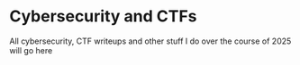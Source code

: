 # Cybersecurity and CTFs

All cybersecurity, CTF writeups and other stuff I do over the course of 2025 will go here
